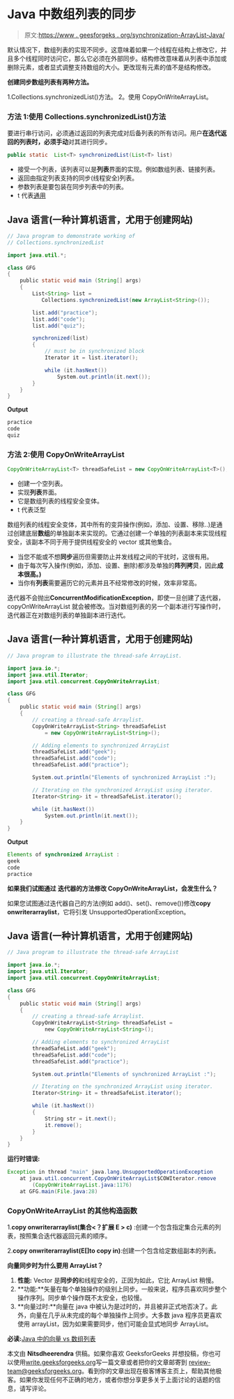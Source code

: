 # Java 中数组列表的同步

> 原文:[https://www . geesforgeks . org/synchronization-ArrayList-Java/](https://www.geeksforgeeks.org/synchronization-arraylist-java/)

默认情况下，数组列表的实现不同步。这意味着如果一个线程在结构上修改它，并且多个线程同时访问它，那么它必须在外部同步。结构修改意味着从列表中添加或删除元素，或者显式调整支持数组的大小。更改现有元素的值不是结构修改。

**创建同步数组列表有两种方法。**

1.Collections.synchronizedList()方法。
2。使用 CopyOnWriteArrayList。

### 方法 1:使用 Collections.synchronizedList()方法

要进行串行访问，必须通过返回的列表完成对后备列表的所有访问。用户**在迭代返回的列表时，必须手动**对其进行同步。

```java
public static  List<T> synchronizedList(List<T> list)
```

*   接受一个列表，该列表可以是**列表**界面的实现。例如数组列表、链接列表。
*   返回由指定列表支持的同步(线程安全)列表。
*   参数列表是要包装在同步列表中的列表。
*   t 代表[通用](https://www.geeksforgeeks.org/generics-in-java/)

## Java 语言(一种计算机语言，尤用于创建网站)

```java
// Java program to demonstrate working of
// Collections.synchronizedList

import java.util.*;

class GFG
{
    public static void main (String[] args)
    {
        List<String> list =
           Collections.synchronizedList(new ArrayList<String>());

        list.add("practice");
        list.add("code");
        list.add("quiz");

        synchronized(list)
        {
            // must be in synchronized block
            Iterator it = list.iterator();

            while (it.hasNext())
                System.out.println(it.next());
        }
    }
}
```

**Output**

```java
practice
code
quiz
```

### 方法 2:使用 CopyOnWriteArrayList

```java
CopyOnWriteArrayList<T> threadSafeList = new CopyOnWriteArrayList<T>();
```

*   创建一个空列表。
*   实现**列表**界面。
*   它是数组列表的线程安全变体。
*   t 代表泛型

数组列表的线程安全变体，其中所有的变异操作(例如，添加、设置、移除..)是通过创建底层**数组**的单独副本来实现的。它通过创建一个单独的列表副本来实现线程安全，该副本不同于用于提供线程安全的 vector 或其他集合。

*   当您不能或不想**同步**遍历但需要防止并发线程之间的干扰时，这很有用。
*   由于每次写入操作(例如，添加、设置、删除)都涉及单独的**阵列拷贝**，因此**成本很高。)**
*   当你有**列表**需要遍历它的元素并且不经常修改的时候，效率非常高。

迭代器不会抛出**ConcurrentModificationException**，即使一旦创建了迭代器，copyOnWriteArrayList 就会被修改。当对数组列表的另一个副本进行写操作时，迭代器正在对数组列表的单独副本进行迭代。

## Java 语言(一种计算机语言，尤用于创建网站)

```java
// Java program to illustrate the thread-safe ArrayList.

import java.io.*;
import java.util.Iterator;
import java.util.concurrent.CopyOnWriteArrayList;

class GFG
{
    public static void main (String[] args)
    {
        // creating a thread-safe Arraylist.
        CopyOnWriteArrayList<String> threadSafeList
            = new CopyOnWriteArrayList<String>();

        // Adding elements to synchronized ArrayList
        threadSafeList.add("geek");
        threadSafeList.add("code");
        threadSafeList.add("practice");

        System.out.println("Elements of synchronized ArrayList :");

        // Iterating on the synchronized ArrayList using iterator.
        Iterator<String> it = threadSafeList.iterator();

        while (it.hasNext())
            System.out.println(it.next());
    }
}
```

**Output**

```java
Elements of synchronized ArrayList :
geek
code
practice
```

**如果我们试图通过** **迭代器的方法修改 CopyOnWriteArrayList，会发生什么？**

如果您试图通过迭代器自己的方法(例如 add()、set()、remove())修改**copy onwriterarraylist**，它将引发 UnsupportedOperationException。

## Java 语言(一种计算机语言，尤用于创建网站)

```java
// Java program to illustrate the thread-safe ArrayList

import java.io.*;
import java.util.Iterator;
import java.util.concurrent.CopyOnWriteArrayList;

class GFG
{
    public static void main (String[] args)
    {
        // creating a thread-safe Arraylist.
        CopyOnWriteArrayList<String> threadSafeList =
            new CopyOnWriteArrayList<String>();

        // Adding elements to synchronized ArrayList
        threadSafeList.add("geek");
        threadSafeList.add("code");
        threadSafeList.add("practice");

        System.out.println("Elements of synchronized ArrayList :");

        // Iterating on the synchronized ArrayList using iterator.
        Iterator<String> it = threadSafeList.iterator();

        while (it.hasNext())
        {
            String str = it.next();
            it.remove();
        }
    }
}
```

**运行时错误:**

```java
Exception in thread "main" java.lang.UnsupportedOperationException
    at java.util.concurrent.CopyOnWriteArrayList$COWIterator.remove
        (CopyOnWriteArrayList.java:1176)
    at GFG.main(File.java:28)
```

### CopyOnWriteArrayList 的其他构造函数

1.**copy onwriterarraylist(集合<？扩展 E > c)** :创建一个包含指定集合元素的列表，按照集合迭代器返回元素的顺序。

2.**copy onwriterarraylist(E[]to copy in)**:创建一个包含给定数组副本的列表。

**向量同步时为什么要用 ArrayList？**

1.  **性能:** Vector 是**同步的**和线程安全的，正因为如此，它比 ArrayList 稍慢。
2.  **功能:**矢量在每个单独操作的级别上同步。一般来说，程序员喜欢同步整个操作序列。同步单个操作既不太安全，也较慢。
3.  **向量过时:**向量在 java 中被认为是过时的，并且被非正式地否决了。此外，向量在几乎从未完成的每个单独操作上同步。大多数 java 程序员更喜欢使用 arrayList，因为如果需要同步，他们可能会显式地同步 ArrayList。

**必读:**[Java 中的向量 vs 数组列表](https://www.geeksforgeeks.org/vector-vs-arraylist-java/)

本文由 **Nitsdheerendra** 供稿。如果你喜欢 GeeksforGeeks 并想投稿，你也可以使用[write.geeksforgeeks.org](http://www.write.geeksforgeeks.org)写一篇文章或者把你的文章邮寄到 review-team@geeksforgeeks.org。看到你的文章出现在极客博客主页上，帮助其他极客。如果你发现任何不正确的地方，或者你想分享更多关于上面讨论的话题的信息，请写评论。
